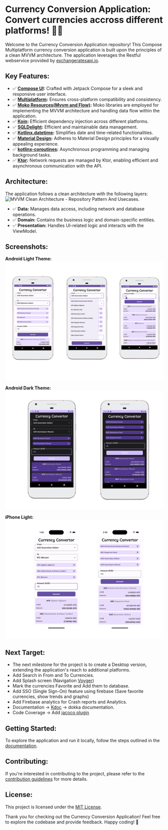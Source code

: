 # Currency Conversion Application: Convert currencies accross different platforms! 💊🚀

Welcome to the Currency Conversion Application repository! This Compose Multiplatform currency conversion application is built upon the principles of a clean MVVM architecture. The application leverages the Restful webservice provided by [exchangeratesapi.io](http://api.exchangeratesapi.io).

## Key Features:

- ✅ **[Compose UI](https://developer.android.com/jetpack/compose):** Crafted with Jetpack Compose for a sleek and responsive user interface.
- ✅ **[Multiplatform](https://kotlinlang.org/docs/mpp-intro.html):** Ensures cross-platform compatibility and consistency.
- ✅ **[Moko Resources(Mvvm and Flow)](https://github.com/icerockdev/moko-resources):** Moko libraries are employed for implementing the MVVM architecture and handling data flow within the application.
- ✅ **[Koin](https://insert-koin.io/):** Efficient dependency injection across different platforms.
- ✅ **[SQLDelight](https://cashapp.github.io/sqldelight/2.0.1/multiplatform_sqlite/):** Efficient and maintainable data management.
- ✅ **[Kotlinx.datetime](https://kotlinlang.org/docs/datetime/):** Simplifies date and time-related functionalities.
- ✅ **[Material Design](https://material.io/design):** Adheres to Material Design principles for a visually appealing experience.
- ✅ **[kotlinx-coroutines](https://kotlinlang.org/docs/coroutines-overview.html):** Asynchronous programming and managing background tasks.
- ✅ **[Ktor](https://ktor.io/docs/getting-started-ktor-client-multiplatform-mobile.html):** Network requests are managed by Ktor, enabling efficient and asynchronous communication with the API.

## Architecture:

The application follows a clean architecture with the following layers:
![MVVM Clean Architecture - Repository Pattern And Usecases.](https://miro.medium.com/v2/resize:fit:1400/format:webp/0*5eJUx2N-5IKoIJNO.png)

- ✅ **Data:** Manages data access, including network and database operations.
- ✅ **Domain:** Contains the business logic and domain-specific entities.
- ✅ **Presentation:** Handles UI-related logic and interacts with the ViewModel.

## Screenshots:

**Android Light Theme:**
![Android Light Mode](/android_l.webp)

**Android Dark Theme:**
![Android Dark Mode](/android_d.webp)

**iPhone Light:**
![iPhone Light](/iphone_l.webp)

## Next Target:

- The next milestone for the project is to create a Desktop version, extending the application's reach to additional platforms.
- Add Search in From and To Currencies.
- Add Splash screen (Navigation [Voyger](https://voyager.adriel.cafe/))
- Mark the currencies Favorite and Add them to database.
- Add SSO (Single Sign-On) feature using firebase (Save favorite currencies, show trends and graphs)
- Add Firebase analytics for Crash reports and Analytics.
- Documentation -> [Kdoc](https://kotlinlang.org/docs/kotlin-doc.html) -> dokka documentation.
- Code Coverage -> Add [jacoco plugin](https://docs.gradle.org/current/userguide/jacoco_plugin.html)

## Getting Started:

To explore the application and run it locally, follow the steps outlined in the [documentation](/docs/getting-started.md).

## Contributing:

If you're interested in contributing to the project, please refer to the [contribution guidelines](/CONTRIBUTING.md) for more details.

## License:

This project is licensed under the [MIT License](/LICENSE).

Thank you for checking out the Currency Conversion Application! Feel free to explore the codebase and provide feedback. Happy coding! 🚀
